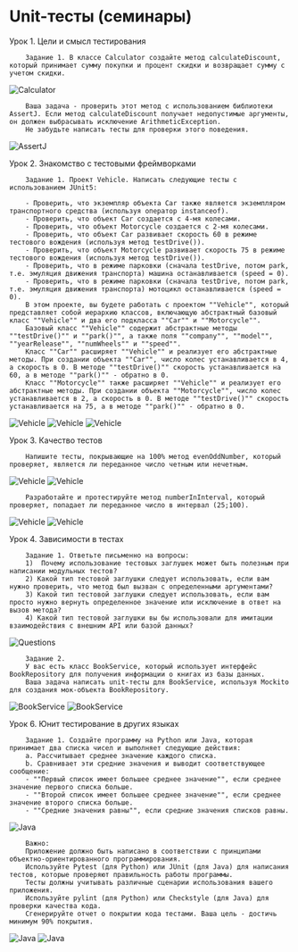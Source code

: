 #  Unit-тесты (семинары)

Урок 1. Цели и смысл тестирования

        Задание 1. В классе Calculator создайте метод calculateDiscount, который принимает сумму покупки и процент скидки и возвращает сумму с учетом скидки. 


![Calculator](screen/Screenshot_2.jpg)


        Ваша задача - проверить этот метод с использованием библиотеки AssertJ. Если метод calculateDiscount получает недопустимые аргументы, он должен выбрасывать исключение ArithmeticException. 
        Не забудьте написать тесты для проверки этого поведения.


![AssertJ](screen/Screenshot_1.jpg)


Урок 2. Знакомство с тестовыми фреймворками

        Задание 1. Проект Vehicle. Написать следующие тесты с использованием JUnit5:

        - Проверить, что экземпляр объекта Car также является экземпляром транспортного средства (используя оператор instanceof).
        - Проверить, что объект Car создается с 4-мя колесами.
        - Проверить, что объект Motorcycle создается с 2-мя колесами.
        - Проверить, что объект Car развивает скорость 60 в режиме тестового вождения (используя метод testDrive()).
        - Проверить, что объект Motorcycle развивает скорость 75 в режиме тестового вождения (используя метод testDrive()).
        - Проверить, что в режиме парковки (сначала testDrive, потом park, т.е. эмуляция движения транспорта) машина останавливается (speed = 0).
        - Проверить, что в режиме парковки (сначала testDrive, потом park, т.е. эмуляция движения транспорта) мотоцикл останавливается (speed = 0).
        В этом проекте, вы будете работать с проектом ""Vehicle"", который представляет собой иерархию классов, включающую абстрактный базовый класс ""Vehicle"" и два его подкласса ""Car"" и ""Motorcycle"".
        Базовый класс ""Vehicle"" содержит абстрактные методы ""testDrive()"" и ""park()"", а также поля ""company"", ""model"", ""yearRelease"", ""numWheels"" и ""speed"".
        Класс ""Car"" расширяет ""Vehicle"" и реализует его абстрактные методы. При создании объекта ""Car"", число колес устанавливается в 4, а скорость в 0. В методе ""testDrive()"" скорость устанавливается на 60, а в методе ""park()"" - обратно в 0.
        Класс ""Motorcycle"" также расширяет ""Vehicle"" и реализует его абстрактные методы. При создании объекта ""Motorcycle"", число колес устанавливается в 2, а скорость в 0. В методе ""testDrive()"" скорость устанавливается на 75, а в методе ""park()"" - обратно в 0.


![Vehicle](screen/Screenshot_3.jpg)
![Vehicle](screen/Screenshot_5.jpg)
![Vehicle](screen/Screenshot_4.jpg)


Урок 3. Качество тестов

        Напишите тесты, покрывающие на 100% метод evenOddNumber, который проверяет, является ли переданное число четным или нечетным.


![Vehicle](screen/Screenshot_6.jpg)
![Vehicle](screen/Screenshot_7.jpg)


        Разработайте и протестируйте метод numberInInterval, который проверяет, попадает ли переданное число в интервал (25;100).

![Vehicle](screen/Screenshot_8.jpg)
![Vehicle](screen/Screenshot_9.jpg)


Урок 4. Зависимости в тестах

        Задание 1. Ответьте письменно на вопросы:
        1)  Почему использование тестовых заглушек может быть полезным при написании модульных тестов?
        2) Какой тип тестовой заглушки следует использовать, если вам нужно проверить, что метод был вызван с определенными аргументами?
        3) Какой тип тестовой заглушки следует использовать, если вам просто нужно вернуть определенное значение или исключение в ответ на вызов метода?
        4) Какой тип тестовой заглушки вы бы использовали для имитации  взаимодействия с внешним API или базой данных?


![Questions](screen/Screenshot_10.jpg)


        Задание 2.
        У вас есть класс BookService, который использует интерфейс BookRepository для получения информации о книгах из базы данных. 
        Ваша задача написать unit-тесты для BookService, используя Mockito для создания мок-объекта BookRepository.

![BookService](screen/Screenshot_11.jpg)
![BookService](screen/Screenshot_12.jpg)


Урок 6. Юнит тестирование в других языках

        Задание 1. Создайте программу на Python или Java, которая принимает два списка чисел и выполняет следующие действия:
        a. Рассчитывает среднее значение каждого списка.
        b. Сравнивает эти средние значения и выводит соответствующее сообщение:
        - ""Первый список имеет большее среднее значение"", если среднее значение первого списка больше.
        - ""Второй список имеет большее среднее значение"", если среднее значение второго списка больше.
        - ""Средние значения равны"", если средние значения списков равны.



![Java](screen/Screenshot_13.jpg)


        Важно:
        Приложение должно быть написано в соответствии с принципами объектно-ориентированного программирования.
        Используйте Pytest (для Python) или JUnit (для Java) для написания тестов, которые проверяют правильность работы программы. 
        Тесты должны учитывать различные сценарии использования вашего приложения.
        Используйте pylint (для Python) или Checkstyle (для Java) для проверки качества кода.
        Сгенерируйте отчет о покрытии кода тестами. Ваша цель - достичь минимум 90% покрытия.

![Java](screen/Screenshot_14.jpg)
![Java](screen/Screenshot_15.jpg)